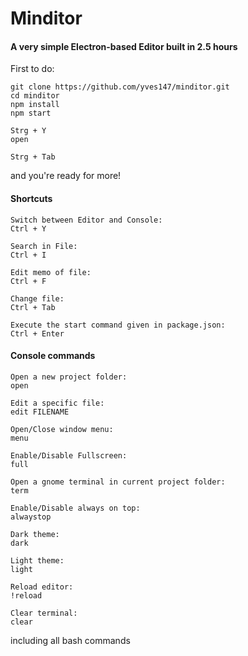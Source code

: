 # Minditor
#### A very simple Electron-based Editor built in 2.5 hours

First to do:
```
git clone https://github.com/yves147/minditor.git
cd minditor
npm install
npm start

Strg + Y
open

Strg + Tab
```
and you're ready for more!

#### Shortcuts

```
Switch between Editor and Console:
Ctrl + Y

Search in File:
Ctrl + I

Edit memo of file:
Ctrl + F

Change file:
Ctrl + Tab

Execute the start command given in package.json:
Ctrl + Enter
```

#### Console commands

```
Open a new project folder:
open

Edit a specific file:
edit FILENAME

Open/Close window menu:
menu

Enable/Disable Fullscreen:
full

Open a gnome terminal in current project folder:
term

Enable/Disable always on top:
alwaystop

Dark theme:
dark

Light theme:
light

Reload editor:
!reload

Clear terminal:
clear
```
including all bash commands
